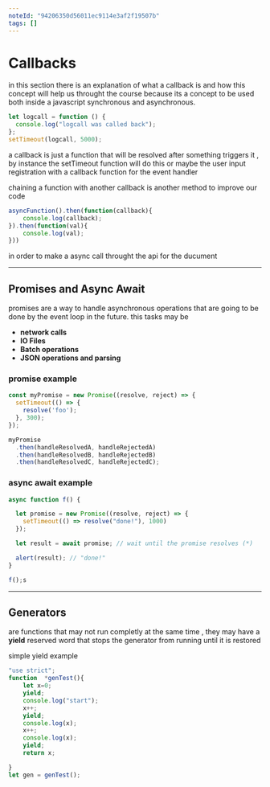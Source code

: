 ```yaml
---
noteId: "94206350d56011ec9114e3af2f19507b"
tags: []
---
```


# **Callbacks**

in this section there is an explanation of what a callback is and how this concept will help us throught the course
because its a concept to be used both inside a javascript synchronous and asynchronous.

```javascript
let logcall = function () {
  console.log("logcall was called back");
};
setTimeout(logcall, 5000);
```

a callback is just a function that will be resolved after something triggers it , by instance the setTimeout function will do this or maybe the user input registration with a callback function for the event handler

chaining a function with another callback is another method to improve our code

```javascript
asyncFunction().then(function(callback){
    console.log(callback);
}).then(function(val){
    console.log(val);
}))
```

in order to make a async call throught the api for the ducument


----
## **Promises and Async Await**

promises are a way to handle asynchronous operations that are going to be done by the event loop in the future. this tasks may be 

* **network calls**
* **IO Files**
* **Batch operations**
* **JSON operations and parsing**


###  promise example
```javascript
const myPromise = new Promise((resolve, reject) => {
  setTimeout(() => {
    resolve('foo');
  }, 300);
});

myPromise
  .then(handleResolvedA, handleRejectedA)
  .then(handleResolvedB, handleRejectedB)
  .then(handleResolvedC, handleRejectedC);

```
###  async await example 
```javascript
async function f() {

  let promise = new Promise((resolve, reject) => {
    setTimeout(() => resolve("done!"), 1000)
  });

  let result = await promise; // wait until the promise resolves (*)

  alert(result); // "done!"
}

f();s

```


---
## **Generators**

are functions that may not run completly at the same time , they may have a **yield** reserved word that stops the generator from running until it is restored

simple yield example 
```javascript
"use strict";
function  *genTest(){
    let x=0;
    yield;
    console.log("start");
    x++;
    yield;
    console.log(x);
    x++;
    console.log(x);
    yield;
    return x;

}
let gen = genTest();
```